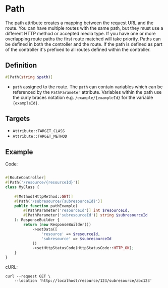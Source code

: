 # Path

The path attribute creates a mapping between the request URL and the route.
You can have multiple routes with the same path, but they must use a different HTTP method or accepted media type.
If you have one or more overlapping route paths the first route matched will take priority.
Paths can be defined in both the controller and the route.
If the path is defined as part of the controller it's prefixed to all routes defined within the controller.

## Definition
```php
#[Path(string $path)]
```

- `path` assigned to the route.
  The `path` can contain variables which can be referenced by the `PathParameter` attribute.
  Variables within the path use the curly braces notation e.g. `/example/{exampleId}` for the variable `{exampleId}`.

## Targets

- `Attribute::TARGET_CLASS`
- `Attribute::TARGET_METHOD`

## Example

Code:
```php

#[RouteController]
#[Path('/resource/{resourceId}')]
class MyClass {
    
    #[Method(HttpMethod::GET)]
    #[Path('/subresource/{subresourceId}')]
    public function pathExample(
        #[PathParameter('resourceId')] int $resourceId, 
        #[PathParameter('subresourceId')] string $subresourceId
    ): ResponseBuilder {
        return (new ResponseBuilder())
            ->setData([
                'resource' => $resourceId, 
                'subresource' => $subresourceId
            ])
            ->setHttpStatusCode(HttpStatusCode::HTTP_OK);
    }
}
```

cURL:
```shell
curl --request GET \ 
    --location 'http://localhost/resource/123/subresource/abc123'
```
